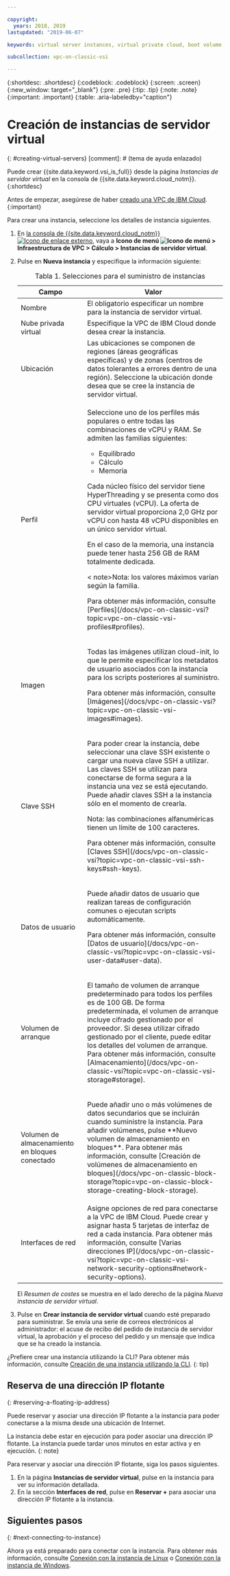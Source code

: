 ```yaml
---

copyright:
  years: 2018, 2019
lastupdated: "2019-06-07"

keywords: virtual server instances, virtual private cloud, boot volume, location select

subcollection: vpc-on-classic-vsi

---
```


{:shortdesc: .shortdesc}
{:codeblock: .codeblock}
{:screen: .screen}
{:new_window: target="_blank"}
{:pre: .pre}
{:tip: .tip}
{:note: .note}
{:important: .important}
{:table: .aria-labeledby="caption"}

# Creación de instancias de servidor virtual
{: #creating-virtual-servers}
[comment]: # (tema de ayuda enlazado)

Puede crear {{site.data.keyword.vsi_is_full}} desde la página *Instancias de servidor virtual* en la consola de {{site.data.keyword.cloud_notm}}.
{:shortdesc}

Antes de empezar, asegúrese de haber [creado una VPC de IBM Cloud](/docs/vpc-on-classic?topic=vpc-on-classic-getting-started).
{:important}

Para crear una instancia, seleccione los detalles de instancia siguientes.
1. En [la consola de {{site.data.keyword.cloud_notm}} ![Icono de enlace externo](../icons/launch-glyph.svg "Icono de enlace externo")](https://console.cloud.ibm.com/vpc), vaya a **Icono de menú ![Icono de menú](../icons/icon_hamburger.svg) > Infraestructura de VPC > Cálculo > Instancias de servidor virtual**.
2. Pulse en **Nueva instancia** y especifique la información siguiente:

    <table>
    <CAPTION>Tabla 1. Selecciones para el suministro de instancias</CAPTION>
    <THEAD>
    <TR>
    <th>Campo</th>
    <th>Valor</th>
    </TR>
    </THEAD>
    <TBODY>
    <tr>
    <td>Nombre </td>
    <td>El obligatorio especificar un nombre para la instancia de servidor virtual.</td>
    </tr>
    <tr>
    <td>Nube privada virtual</td>
    <td>Especifique la VPC de IBM Cloud donde desea crear la instancia.</td>
    </tr>
    <tr>
    <td>Ubicación</td>
    <td>Las ubicaciones se componen de regiones (áreas geográficas específicas) y de zonas (centros de datos tolerantes a errores dentro de una región). Seleccione la ubicación donde desea que se cree la instancia de servidor virtual.</td>
    </tr>
    <tr>
    <td>Perfil</td>
    <td><p>
    Seleccione uno de los perfiles más populares o entre todas las combinaciones de vCPU y RAM. Se admiten las familias siguientes:
    <ul>
    <li>Equilibrado</li>
    <li>Cálculo</li>
    <li>Memoria</li>
    </ul>
    </p>
    <p>Cada núcleo físico del servidor tiene HyperThreading y se presenta como dos CPU virtuales (vCPU). La oferta de servidor virtual proporciona 2,0 GHz por vCPU con hasta 48 vCPU disponibles en un único servidor virtual.</p>

    <p>En el caso de la memoria, una instancia puede tener hasta 256 GB de RAM totalmente dedicada.</p>
    <p>< note>Nota: los valores máximos varían según la familia.</note></p>
    <p>Para obtener más información, consulte [Perfiles](/docs/vpc-on-classic-vsi?topic=vpc-on-classic-vsi-profiles#profiles).</p>
    </td>
    </tr>
    <tr>
    <td>Imagen</td>
    <td><p>Todas las imágenes utilizan cloud-init, lo que le permite especificar los metadatos de usuario asociados con la instancia para los scripts posteriores al suministro.</p>
    <p>Para obtener más información, consulte [Imágenes](/docs/vpc-on-classic-vsi?topic=vpc-on-classic-vsi-images#images).</p>
    </td>
    </tr>
    <td>Clave SSH</td>
    <td>
    <p>Para poder crear la instancia, debe seleccionar una clave SSH existente o cargar una nueva clave SSH a utilizar. Las claves SSH se utilizan para conectarse de forma segura a la instancia una vez se está ejecutando. Puede añadir claves SSH a la instancia sólo en el momento de crearla.</p>
    <p>Nota: las combinaciones alfanuméricas tienen un límite de 100 caracteres.</p>
    <p>Para obtener más información, consulte [Claves SSH](/docs/vpc-on-classic-vsi?topic=vpc-on-classic-vsi-ssh-keys#ssh-keys).</p></td>
    </tr>
    <tr>
    <td>Datos de usuario</td>
    <td>
    <p>Puede añadir datos de usuario que realizan tareas de configuración comunes o ejecutan scripts automáticamente. <p>Para obtener más información, consulte [Datos de usuario](/docs/vpc-on-classic-vsi?topic=vpc-on-classic-vsi-user-data#user-data).</p>
    </td>
    </tr>
    <tr>
    <td>Volumen de arranque</td>
    <td><p>El tamaño de volumen de arranque predeterminado para todos los perfiles es de 100 GB. De forma predeterminada, el volumen de arranque incluye cifrado gestionado por el proveedor. Si desea utilizar cifrado gestionado por el cliente, puede editar los detalles del volumen de arranque. Para obtener más información, consulte [Almacenamiento](/docs/vpc-on-classic-vsi?topic=vpc-on-classic-vsi-storage#storage).</p>
    </td>
    </tr>
    <tr>
    <td>Volumen de almacenamiento en bloques conectado</td>
    <td><p>Puede añadir uno o más volúmenes de datos secundarios que se incluirán cuando suministre la instancia. Para añadir volúmenes, pulse **Nuevo volumen de almacenamiento en bloques**. Para obtener más información, consulte [Creación de volúmenes de almacenamiento en bloques](/docs/vpc-on-classic-block-storage?topic=vpc-on-classic-block-storage-creating-block-storage).</p>
    </td>
    </tr>
    <tr>
    <td>Interfaces de red</td>
    <td>Asigne opciones de red para conectarse a la VPC de IBM Cloud. Puede crear y asignar hasta 5 tarjetas de interfaz de red a cada instancia. Para obtener más información, consulte [Varias direcciones IP](/docs/vpc-on-classic-vsi?topic=vpc-on-classic-vsi-network-security-options#network-security-options).</td>
    </tr>
    </TBODY>
    </table>

    El *Resumen de costes* se muestra en el lado derecho de la página *Nueva instancia de servidor virtual*.

3. Pulse en **Crear instancia de servidor virtual** cuando esté preparado para suministrar. Se envía una serie de correos electrónicos al administrador: el acuse de recibo del pedido de instancia de servidor virtual, la aprobación y el proceso del pedido y un mensaje que indica que se ha creado la instancia.

¿Prefiere crear una instancia utilizando la CLI? Para obtener más información, consulte [Creación de una instancia utilizando la CLI](/docs/vpc-on-classic-vsi?topic=vpc-on-classic-vsi-creating-virtual-servers-cli#creating-virtual-servers-cli).
{: tip}

## Reserva de una dirección IP flotante
{: #reserving-a-floating-ip-address}

Puede reservar y asociar una dirección IP flotante a la instancia para poder conectarse a la misma desde una ubicación de Internet.

La instancia debe estar en ejecución para poder asociar una dirección IP flotante. La instancia puede tardar unos minutos en estar activa y en ejecución.
{: note} 

Para reservar y asociar una dirección IP flotante, siga los pasos siguientes.
1. En la página **Instancias de servidor virtual**, pulse en la instancia para ver su información detallada.
2. En la sección **Interfaces de red**, pulse en **Reservar +** para asociar una dirección IP flotante a la instancia.

## Siguientes pasos
{: #next-connecting-to-instance}

Ahora ya está preparado para conectar con la instancia. Para obtener más información, consulte [Conexión con la instancia de Linux](/docs/vpc-on-classic-vsi?topic=vpc-on-classic-vsi-connecting-to-your-linux-instance#connecting-to-your-linux-instance) o [Conexión con la instancia de Windows](/docs/vpc-on-classic-vsi?topic=vpc-on-classic-vsi-connecting-to-your-windows-instance#connecting-to-your-windows-instance).
